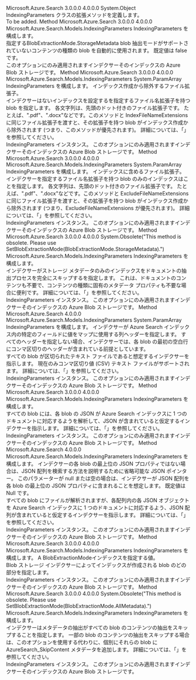 <Type Name="IndexingParametersExtensions" FullName="Microsoft.Azure.Search.Models.IndexingParametersExtensions">
  <TypeSignature Language="C#" Value="public static class IndexingParametersExtensions" />
  <TypeSignature Language="ILAsm" Value=".class public auto ansi abstract sealed beforefieldinit IndexingParametersExtensions extends System.Object" />
  <TypeSignature Language="DocId" Value="T:Microsoft.Azure.Search.Models.IndexingParametersExtensions" />
  <TypeSignature Language="VB.NET" Value="Public Module IndexingParametersExtensions" />
  <TypeSignature Language="F#" Value="type IndexingParametersExtensions = class" />
  <AssemblyInfo>
    <AssemblyName>Microsoft.Azure.Search</AssemblyName>
    <AssemblyVersion>3.0.0.0</AssemblyVersion>
    <AssemblyVersion>4.0.0.0</AssemblyVersion>
  </AssemblyInfo>
  <Base>
    <BaseTypeName>System.Object</BaseTypeName>
  </Base>
  <Interfaces />
  <Docs>
    <summary>
            IndexingParameters クラスの拡張メソッドを定義します。
            </summary>
    <remarks>To be added.</remarks>
  </Docs>
  <Members>
    <Member MemberName="DoNotFailOnUnsupportedContentType">
      <MemberSignature Language="C#" Value="public static Microsoft.Azure.Search.Models.IndexingParameters DoNotFailOnUnsupportedContentType (this Microsoft.Azure.Search.Models.IndexingParameters parameters);" />
      <MemberSignature Language="ILAsm" Value=".method public static hidebysig class Microsoft.Azure.Search.Models.IndexingParameters DoNotFailOnUnsupportedContentType(class Microsoft.Azure.Search.Models.IndexingParameters parameters) cil managed" />
      <MemberSignature Language="DocId" Value="M:Microsoft.Azure.Search.Models.IndexingParametersExtensions.DoNotFailOnUnsupportedContentType(Microsoft.Azure.Search.Models.IndexingParameters)" />
      <MemberSignature Language="VB.NET" Value="&lt;Extension()&gt;&#xA;Public Function DoNotFailOnUnsupportedContentType (parameters As IndexingParameters) As IndexingParameters" />
      <MemberSignature Language="F#" Value="static member DoNotFailOnUnsupportedContentType : Microsoft.Azure.Search.Models.IndexingParameters -&gt; Microsoft.Azure.Search.Models.IndexingParameters" Usage="Microsoft.Azure.Search.Models.IndexingParametersExtensions.DoNotFailOnUnsupportedContentType parameters" />
      <MemberType>Method</MemberType>
      <AssemblyInfo>
        <AssemblyName>Microsoft.Azure.Search</AssemblyName>
        <AssemblyVersion>3.0.0.0</AssemblyVersion>
        <AssemblyVersion>4.0.0.0</AssemblyVersion>
      </AssemblyInfo>
      <ReturnValue>
        <ReturnType>Microsoft.Azure.Search.Models.IndexingParameters</ReturnType>
      </ReturnValue>
      <Parameters>
        <Parameter Name="parameters" Type="Microsoft.Azure.Search.Models.IndexingParameters" RefType="this" />
      </Parameters>
      <Docs>
        <param name="parameters">IndexingParameters を構成します。</param>
        <summary>
            指定する<c cref="F:Microsoft.Azure.Search.Models.BlobExtractionMode.StorageMetadata">BlobExtractionMode.StorageMetadata</c> blob 抽出モードがサポートされていないコンテンツの種類の blob を自動的に使用されます。 既定値は false です。
            </summary>
        <returns />
        <remarks>
            このオプションにのみ適用されますインデクサーそのインデックスの Azure Blob ストレージです。
            </remarks>
      </Docs>
    </Member>
    <Member MemberName="ExcludeFileNameExtensions">
      <MemberSignature Language="C#" Value="public static Microsoft.Azure.Search.Models.IndexingParameters ExcludeFileNameExtensions (this Microsoft.Azure.Search.Models.IndexingParameters parameters, params string[] extensions);" />
      <MemberSignature Language="ILAsm" Value=".method public static hidebysig class Microsoft.Azure.Search.Models.IndexingParameters ExcludeFileNameExtensions(class Microsoft.Azure.Search.Models.IndexingParameters parameters, string[] extensions) cil managed" />
      <MemberSignature Language="DocId" Value="M:Microsoft.Azure.Search.Models.IndexingParametersExtensions.ExcludeFileNameExtensions(Microsoft.Azure.Search.Models.IndexingParameters,System.String[])" />
      <MemberSignature Language="VB.NET" Value="&lt;Extension()&gt;&#xA;Public Function ExcludeFileNameExtensions (parameters As IndexingParameters, ParamArray extensions As String()) As IndexingParameters" />
      <MemberSignature Language="F#" Value="static member ExcludeFileNameExtensions : Microsoft.Azure.Search.Models.IndexingParameters * string[] -&gt; Microsoft.Azure.Search.Models.IndexingParameters" Usage="Microsoft.Azure.Search.Models.IndexingParametersExtensions.ExcludeFileNameExtensions (parameters, extensions)" />
      <MemberType>Method</MemberType>
      <AssemblyInfo>
        <AssemblyName>Microsoft.Azure.Search</AssemblyName>
        <AssemblyVersion>3.0.0.0</AssemblyVersion>
        <AssemblyVersion>4.0.0.0</AssemblyVersion>
      </AssemblyInfo>
      <ReturnValue>
        <ReturnType>Microsoft.Azure.Search.Models.IndexingParameters</ReturnType>
      </ReturnValue>
      <Parameters>
        <Parameter Name="parameters" Type="Microsoft.Azure.Search.Models.IndexingParameters" RefType="this" />
        <Parameter Name="extensions" Type="System.String[]">
          <Attributes>
            <Attribute>
              <AttributeName>System.ParamArray</AttributeName>
            </Attribute>
          </Attributes>
        </Parameter>
      </Parameters>
      <Docs>
        <param name="parameters">IndexingParameters を構成します。</param>
        <param name="extensions">インデックス作成から除外するファイル拡張子。</param>
        <summary>
            インデクサーはないインデックスを設定するを指定するファイル名拡張子を持つ blob を指定します。 各文字列は、先頭のドット付きのファイル拡張子です。 たとえば、".pdf"、".docx"などです。このメソッドと IndexFileNameExtensions に同じファイル拡張子を渡すと、その拡張子を持つ blob がインデックス作成から除外されます (つまり、このメソッドが優先されます)。
            詳細については、「<see href="https://docs.microsoft.com/azure/search/search-howto-indexing-azure-blob-storage" />」を参照してください。
            </summary>
        <returns>IndexingParameters インスタンス。</returns>
        <remarks>
            このオプションにのみ適用されますインデクサーそのインデックスの Azure Blob ストレージです。
            </remarks>
      </Docs>
    </Member>
    <Member MemberName="IndexFileNameExtensions">
      <MemberSignature Language="C#" Value="public static Microsoft.Azure.Search.Models.IndexingParameters IndexFileNameExtensions (this Microsoft.Azure.Search.Models.IndexingParameters parameters, params string[] extensions);" />
      <MemberSignature Language="ILAsm" Value=".method public static hidebysig class Microsoft.Azure.Search.Models.IndexingParameters IndexFileNameExtensions(class Microsoft.Azure.Search.Models.IndexingParameters parameters, string[] extensions) cil managed" />
      <MemberSignature Language="DocId" Value="M:Microsoft.Azure.Search.Models.IndexingParametersExtensions.IndexFileNameExtensions(Microsoft.Azure.Search.Models.IndexingParameters,System.String[])" />
      <MemberSignature Language="VB.NET" Value="&lt;Extension()&gt;&#xA;Public Function IndexFileNameExtensions (parameters As IndexingParameters, ParamArray extensions As String()) As IndexingParameters" />
      <MemberSignature Language="F#" Value="static member IndexFileNameExtensions : Microsoft.Azure.Search.Models.IndexingParameters * string[] -&gt; Microsoft.Azure.Search.Models.IndexingParameters" Usage="Microsoft.Azure.Search.Models.IndexingParametersExtensions.IndexFileNameExtensions (parameters, extensions)" />
      <MemberType>Method</MemberType>
      <AssemblyInfo>
        <AssemblyName>Microsoft.Azure.Search</AssemblyName>
        <AssemblyVersion>3.0.0.0</AssemblyVersion>
        <AssemblyVersion>4.0.0.0</AssemblyVersion>
      </AssemblyInfo>
      <ReturnValue>
        <ReturnType>Microsoft.Azure.Search.Models.IndexingParameters</ReturnType>
      </ReturnValue>
      <Parameters>
        <Parameter Name="parameters" Type="Microsoft.Azure.Search.Models.IndexingParameters" RefType="this" />
        <Parameter Name="extensions" Type="System.String[]">
          <Attributes>
            <Attribute>
              <AttributeName>System.ParamArray</AttributeName>
            </Attribute>
          </Attributes>
        </Parameter>
      </Parameters>
      <Docs>
        <param name="parameters">IndexingParameters を構成します。</param>
        <param name="extensions">インデックスに含めるファイル拡張子。</param>
        <summary>
            インデクサーを指定するファイル名拡張子を持つ blob のみのインデックスはことを指定します。 各文字列は、先頭のドット付きのファイル拡張子です。 たとえば、".pdf"、".docx"などです。このメソッドと ExcludeFileNameExtensions に同じファイル拡張子を渡すと、その拡張子を持つ blob がインデックス作成から除外されます (つまり、ExcludeFileNameExtensions が優先されます)。
            詳細については、「<see href="https://docs.microsoft.com/azure/search/search-howto-indexing-azure-blob-storage" />」を参照してください。
            </summary>
        <returns>IndexingParameters インスタンス。</returns>
        <remarks>
            このオプションにのみ適用されますインデクサーそのインデックスの Azure Blob ストレージです。
            </remarks>
      </Docs>
    </Member>
    <Member MemberName="IndexStorageMetadataOnly">
      <MemberSignature Language="C#" Value="public static Microsoft.Azure.Search.Models.IndexingParameters IndexStorageMetadataOnly (this Microsoft.Azure.Search.Models.IndexingParameters parameters);" />
      <MemberSignature Language="ILAsm" Value=".method public static hidebysig class Microsoft.Azure.Search.Models.IndexingParameters IndexStorageMetadataOnly(class Microsoft.Azure.Search.Models.IndexingParameters parameters) cil managed" />
      <MemberSignature Language="DocId" Value="M:Microsoft.Azure.Search.Models.IndexingParametersExtensions.IndexStorageMetadataOnly(Microsoft.Azure.Search.Models.IndexingParameters)" />
      <MemberSignature Language="VB.NET" Value="&lt;Extension()&gt;&#xA;Public Function IndexStorageMetadataOnly (parameters As IndexingParameters) As IndexingParameters" />
      <MemberSignature Language="F#" Value="static member IndexStorageMetadataOnly : Microsoft.Azure.Search.Models.IndexingParameters -&gt; Microsoft.Azure.Search.Models.IndexingParameters" Usage="Microsoft.Azure.Search.Models.IndexingParametersExtensions.IndexStorageMetadataOnly parameters" />
      <MemberType>Method</MemberType>
      <AssemblyInfo>
        <AssemblyName>Microsoft.Azure.Search</AssemblyName>
        <AssemblyVersion>3.0.0.0</AssemblyVersion>
        <AssemblyVersion>4.0.0.0</AssemblyVersion>
      </AssemblyInfo>
      <Attributes>
        <Attribute>
          <AttributeName>System.Obsolete("This method is obsolete. Please use SetBlobExtractionMode(BlobExtractionMode.StorageMetadata).")</AttributeName>
        </Attribute>
      </Attributes>
      <ReturnValue>
        <ReturnType>Microsoft.Azure.Search.Models.IndexingParameters</ReturnType>
      </ReturnValue>
      <Parameters>
        <Parameter Name="parameters" Type="Microsoft.Azure.Search.Models.IndexingParameters" RefType="this" />
      </Parameters>
      <Docs>
        <param name="parameters">IndexingParameters を構成します。</param>
        <summary> 
            インデクサーがストレージ メタデータのみのインデックスをドキュメントの抽出プロセスを完全にスキップするを指定します。 これは、ドキュメントのコンテンツも不要で、コンテンツの種類に固有のメタデータ プロパティも不要な場合に便利です。 詳細については、「<see href="https://docs.microsoft.com/azure/search/search-howto-indexing-azure-blob-storage" />」を参照してください。 
            </summary>
        <returns>IndexingParameters インスタンス。</returns>
        <remarks> 
            このオプションにのみ適用されますインデクサーそのインデックスの Azure Blob ストレージです。 
            </remarks>
      </Docs>
    </Member>
    <Member MemberName="ParseDelimitedTextFiles">
      <MemberSignature Language="C#" Value="public static Microsoft.Azure.Search.Models.IndexingParameters ParseDelimitedTextFiles (this Microsoft.Azure.Search.Models.IndexingParameters parameters, params string[] headers);" />
      <MemberSignature Language="ILAsm" Value=".method public static hidebysig class Microsoft.Azure.Search.Models.IndexingParameters ParseDelimitedTextFiles(class Microsoft.Azure.Search.Models.IndexingParameters parameters, string[] headers) cil managed" />
      <MemberSignature Language="DocId" Value="M:Microsoft.Azure.Search.Models.IndexingParametersExtensions.ParseDelimitedTextFiles(Microsoft.Azure.Search.Models.IndexingParameters,System.String[])" />
      <MemberSignature Language="VB.NET" Value="&lt;Extension()&gt;&#xA;Public Function ParseDelimitedTextFiles (parameters As IndexingParameters, ParamArray headers As String()) As IndexingParameters" />
      <MemberSignature Language="F#" Value="static member ParseDelimitedTextFiles : Microsoft.Azure.Search.Models.IndexingParameters * string[] -&gt; Microsoft.Azure.Search.Models.IndexingParameters" Usage="Microsoft.Azure.Search.Models.IndexingParametersExtensions.ParseDelimitedTextFiles (parameters, headers)" />
      <MemberType>Method</MemberType>
      <AssemblyInfo>
        <AssemblyName>Microsoft.Azure.Search</AssemblyName>
        <AssemblyVersion>4.0.0.0</AssemblyVersion>
      </AssemblyInfo>
      <ReturnValue>
        <ReturnType>Microsoft.Azure.Search.Models.IndexingParameters</ReturnType>
      </ReturnValue>
      <Parameters>
        <Parameter Name="parameters" Type="Microsoft.Azure.Search.Models.IndexingParameters" RefType="this" />
        <Parameter Name="headers" Type="System.String[]">
          <Attributes>
            <Attribute>
              <AttributeName>System.ParamArray</AttributeName>
            </Attribute>
          </Attributes>
        </Parameter>
      </Parameters>
      <Docs>
        <param name="parameters">IndexingParameters を構成します。</param>
        <param name="headers">
            インデクサーが Azure Search インデックス内の特定のフィールドに値をマップに使用する列ヘッダーを指定します。 すべてのヘッダーを指定しない場合、インデクサーでは、各 blob の最初の空白行にコンマ区切りのヘッダーが含まれている前提としています。
            </param>
        <summary>
            すべての blob が区切られたテキスト ファイルであると想定するインデクサーを指示します。 現在のみコンマ区切り値 (CSV) テキスト ファイルがサポートされます。
            詳細については、「<see href="https://docs.microsoft.com/azure/search/search-howto-index-csv-blobs" />」を参照してください。
            </summary>
        <returns>IndexingParameters インスタンス。</returns>
        <remarks>
            このオプションにのみ適用されますインデクサーそのインデックスの Azure Blob ストレージです。
            </remarks>
      </Docs>
    </Member>
    <Member MemberName="ParseJson">
      <MemberSignature Language="C#" Value="public static Microsoft.Azure.Search.Models.IndexingParameters ParseJson (this Microsoft.Azure.Search.Models.IndexingParameters parameters);" />
      <MemberSignature Language="ILAsm" Value=".method public static hidebysig class Microsoft.Azure.Search.Models.IndexingParameters ParseJson(class Microsoft.Azure.Search.Models.IndexingParameters parameters) cil managed" />
      <MemberSignature Language="DocId" Value="M:Microsoft.Azure.Search.Models.IndexingParametersExtensions.ParseJson(Microsoft.Azure.Search.Models.IndexingParameters)" />
      <MemberSignature Language="VB.NET" Value="&lt;Extension()&gt;&#xA;Public Function ParseJson (parameters As IndexingParameters) As IndexingParameters" />
      <MemberSignature Language="F#" Value="static member ParseJson : Microsoft.Azure.Search.Models.IndexingParameters -&gt; Microsoft.Azure.Search.Models.IndexingParameters" Usage="Microsoft.Azure.Search.Models.IndexingParametersExtensions.ParseJson parameters" />
      <MemberType>Method</MemberType>
      <AssemblyInfo>
        <AssemblyName>Microsoft.Azure.Search</AssemblyName>
        <AssemblyVersion>3.0.0.0</AssemblyVersion>
        <AssemblyVersion>4.0.0.0</AssemblyVersion>
      </AssemblyInfo>
      <ReturnValue>
        <ReturnType>Microsoft.Azure.Search.Models.IndexingParameters</ReturnType>
      </ReturnValue>
      <Parameters>
        <Parameter Name="parameters" Type="Microsoft.Azure.Search.Models.IndexingParameters" RefType="this" />
      </Parameters>
      <Docs>
        <param name="parameters">IndexingParameters を構成します。</param>
        <summary>
            すべての blob には、各 blob の JSON が Azure Search インデックスに 1 つのドキュメントに対応するようを解析して、JSON が含まれていると仮定するインデクサーを指示します。
            詳細については、「<see href="https://docs.microsoft.com/azure/search/search-howto-index-json-blobs/" />」を参照してください。
            </summary>
        <returns>IndexingParameters インスタンス。</returns>
        <remarks>
            このオプションにのみ適用されますインデクサーそのインデックスの Azure Blob ストレージです。
            </remarks>
      </Docs>
    </Member>
    <Member MemberName="ParseJsonArrays">
      <MemberSignature Language="C#" Value="public static Microsoft.Azure.Search.Models.IndexingParameters ParseJsonArrays (this Microsoft.Azure.Search.Models.IndexingParameters parameters, string documentRoot = null);" />
      <MemberSignature Language="ILAsm" Value=".method public static hidebysig class Microsoft.Azure.Search.Models.IndexingParameters ParseJsonArrays(class Microsoft.Azure.Search.Models.IndexingParameters parameters, string documentRoot) cil managed" />
      <MemberSignature Language="DocId" Value="M:Microsoft.Azure.Search.Models.IndexingParametersExtensions.ParseJsonArrays(Microsoft.Azure.Search.Models.IndexingParameters,System.String)" />
      <MemberSignature Language="VB.NET" Value="&lt;Extension()&gt;&#xA;Public Function ParseJsonArrays (parameters As IndexingParameters, Optional documentRoot As String = null) As IndexingParameters" />
      <MemberSignature Language="F#" Value="static member ParseJsonArrays : Microsoft.Azure.Search.Models.IndexingParameters * string -&gt; Microsoft.Azure.Search.Models.IndexingParameters" Usage="Microsoft.Azure.Search.Models.IndexingParametersExtensions.ParseJsonArrays (parameters, documentRoot)" />
      <MemberType>Method</MemberType>
      <AssemblyInfo>
        <AssemblyName>Microsoft.Azure.Search</AssemblyName>
        <AssemblyVersion>4.0.0.0</AssemblyVersion>
      </AssemblyInfo>
      <ReturnValue>
        <ReturnType>Microsoft.Azure.Search.Models.IndexingParameters</ReturnType>
      </ReturnValue>
      <Parameters>
        <Parameter Name="parameters" Type="Microsoft.Azure.Search.Models.IndexingParameters" RefType="this" />
        <Parameter Name="documentRoot" Type="System.String" />
      </Parameters>
      <Docs>
        <param name="parameters">IndexingParameters を構成します。</param>
        <param name="documentRoot">
            インデクサーの各 blob の最上位の JSON プロパティではない場合は、JSON 配列を検索する方法を説明するために省略可能な JSON ポインター。 このパラメーターが null または空の場合は、インデクサーが JSON 配列を各 blob の最上位の JSON プロパティに含まれることを想定します。
            既定値は Null です。
            </param>
        <summary>
            すべての blob にファイルが解析されますが、各配列内の各 JSON オブジェクトを Azure Search インデックスに 1 つのドキュメントに対応するよう、JSON 配列が含まれていると仮定するインデクサーを指示します。
            詳細については、「<see href="https://docs.microsoft.com/azure/search/search-howto-index-json-blobs" />」を参照してください。
            </summary>
        <returns>IndexingParameters インスタンス。</returns>
        <remarks>
            このオプションにのみ適用されますインデクサーそのインデックスの Azure Blob ストレージです。
            </remarks>
      </Docs>
    </Member>
    <Member MemberName="SetBlobExtractionMode">
      <MemberSignature Language="C#" Value="public static Microsoft.Azure.Search.Models.IndexingParameters SetBlobExtractionMode (this Microsoft.Azure.Search.Models.IndexingParameters parameters, Microsoft.Azure.Search.Models.BlobExtractionMode extractionMode);" />
      <MemberSignature Language="ILAsm" Value=".method public static hidebysig class Microsoft.Azure.Search.Models.IndexingParameters SetBlobExtractionMode(class Microsoft.Azure.Search.Models.IndexingParameters parameters, class Microsoft.Azure.Search.Models.BlobExtractionMode extractionMode) cil managed" />
      <MemberSignature Language="DocId" Value="M:Microsoft.Azure.Search.Models.IndexingParametersExtensions.SetBlobExtractionMode(Microsoft.Azure.Search.Models.IndexingParameters,Microsoft.Azure.Search.Models.BlobExtractionMode)" />
      <MemberSignature Language="VB.NET" Value="&lt;Extension()&gt;&#xA;Public Function SetBlobExtractionMode (parameters As IndexingParameters, extractionMode As BlobExtractionMode) As IndexingParameters" />
      <MemberSignature Language="F#" Value="static member SetBlobExtractionMode : Microsoft.Azure.Search.Models.IndexingParameters * Microsoft.Azure.Search.Models.BlobExtractionMode -&gt; Microsoft.Azure.Search.Models.IndexingParameters" Usage="Microsoft.Azure.Search.Models.IndexingParametersExtensions.SetBlobExtractionMode (parameters, extractionMode)" />
      <MemberType>Method</MemberType>
      <AssemblyInfo>
        <AssemblyName>Microsoft.Azure.Search</AssemblyName>
        <AssemblyVersion>3.0.0.0</AssemblyVersion>
        <AssemblyVersion>4.0.0.0</AssemblyVersion>
      </AssemblyInfo>
      <ReturnValue>
        <ReturnType>Microsoft.Azure.Search.Models.IndexingParameters</ReturnType>
      </ReturnValue>
      <Parameters>
        <Parameter Name="parameters" Type="Microsoft.Azure.Search.Models.IndexingParameters" RefType="this" />
        <Parameter Name="extractionMode" Type="Microsoft.Azure.Search.Models.BlobExtractionMode" />
      </Parameters>
      <Docs>
        <param name="parameters">IndexingParameters を構成します。</param>
        <param name="extractionMode">A <c cref="T:Microsoft.Azure.Search.Models.BlobExtractionMode">BlobExtractionMode</c>インデックスを指定する値。</param>
        <summary>
            Blob ストレージ インデクサーによってインデックスが作成される blob のどの部分を指定します。 
            </summary>
        <returns>IndexingParameters インスタンス。</returns>
        <remarks>
            このオプションにのみ適用されますインデクサーそのインデックスの Azure Blob ストレージです。
            <see href="https://docs.microsoft.com/azure/search/search-howto-indexing-azure-blob-storage" /></remarks>
      </Docs>
    </Member>
    <Member MemberName="SkipContent">
      <MemberSignature Language="C#" Value="public static Microsoft.Azure.Search.Models.IndexingParameters SkipContent (this Microsoft.Azure.Search.Models.IndexingParameters parameters);" />
      <MemberSignature Language="ILAsm" Value=".method public static hidebysig class Microsoft.Azure.Search.Models.IndexingParameters SkipContent(class Microsoft.Azure.Search.Models.IndexingParameters parameters) cil managed" />
      <MemberSignature Language="DocId" Value="M:Microsoft.Azure.Search.Models.IndexingParametersExtensions.SkipContent(Microsoft.Azure.Search.Models.IndexingParameters)" />
      <MemberSignature Language="VB.NET" Value="&lt;Extension()&gt;&#xA;Public Function SkipContent (parameters As IndexingParameters) As IndexingParameters" />
      <MemberSignature Language="F#" Value="static member SkipContent : Microsoft.Azure.Search.Models.IndexingParameters -&gt; Microsoft.Azure.Search.Models.IndexingParameters" Usage="Microsoft.Azure.Search.Models.IndexingParametersExtensions.SkipContent parameters" />
      <MemberType>Method</MemberType>
      <AssemblyInfo>
        <AssemblyName>Microsoft.Azure.Search</AssemblyName>
        <AssemblyVersion>3.0.0.0</AssemblyVersion>
        <AssemblyVersion>4.0.0.0</AssemblyVersion>
      </AssemblyInfo>
      <Attributes>
        <Attribute>
          <AttributeName>System.Obsolete("This method is obsolete. Please use SetBlobExtractionMode(BlobExtractionMode.AllMetadata).")</AttributeName>
        </Attribute>
      </Attributes>
      <ReturnValue>
        <ReturnType>Microsoft.Azure.Search.Models.IndexingParameters</ReturnType>
      </ReturnValue>
      <Parameters>
        <Parameter Name="parameters" Type="Microsoft.Azure.Search.Models.IndexingParameters" RefType="this" />
      </Parameters>
      <Docs>
        <param name="parameters">IndexingParameters を構成します。</param>
        <summary>
            インデクサーはメタデータの抽出がすべての blob のコンテンツの抽出をスキップすることを指定します。 一部の blob のコンテンツの抽出をスキップする場合は、このオプションを使用する代わりに、個別にそれらの blob に AzureSearch_SkipContent メタデータを追加します。 詳細については、「<see href="https://docs.microsoft.com/azure/search/search-howto-indexing-azure-blob-storage" />」を参照してください。 
            </summary>
        <returns>IndexingParameters インスタンス。</returns>
        <remarks> 
            このオプションにのみ適用されますインデクサーそのインデックスの Azure Blob ストレージです。 
            </remarks>
      </Docs>
    </Member>
  </Members>
</Type>